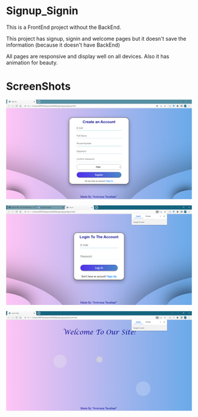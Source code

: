 # Signup_Signin

This is a FrontEnd project without the BackEnd.

This project has signup, signin and welcome pages but it doesn't save the information (because it doesn't have BackEnd)

All pages are responsive and display well on all devices. Also it has animation for beauty.

# ScreenShots

<img src="./media/signup.PNG"></img>

<img src="./media/signin.PNG"></img>

<img src="./media/welcome.PNG"></img>
